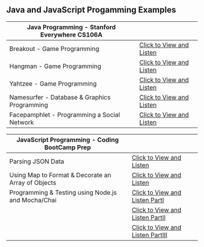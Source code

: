 ## Java and JavaScript Progamming Examples 

| Java Programming - Stanford Everywhere CS106A             |  |
| ----------- | ---------------------- |
|Breakout - Game Programming  |[Click to View and Listen](https://brygit24.github.io/liveCoding/breakOut.mp4)   |
|Hangman - Game Programming  |[Click to View and Listen](https://brygit24.github.io/liveCoding/hangMan.mp4)  |
|Yahtzee - Game Programming | [Click to View and Listen](https://brygit24.github.io/liveCoding/yahtZee.mp4) |
|Namesurfer - Database & Graphics Programming | [Click to View and Listen](https://brygit24.github.io/liveCoding/nameSurfer.mp4) |
|Facepamphlet - Programming a Social Network |[Click to View and Listen](https://brygit24.github.io/liveCoding/facePamphlet.mp4) |

| JavaScript Programming - Coding BootCamp Prep |  |
|------------------- | ---------------------|
| Parsing JSON Data | [Click to View and Listen](https://brygit24.github.io/liveCoding/JSONCars.mp4) |
| Using Map to Format & Decorate an Array of Objects | [Click to View and Listen](https://brygit24.github.io/liveCoding/renderShoes.mp4) |
| Programming & Testing using Node.js and Mocha/Chai| [Click to View and Listen PartI](https://brygit24.github.io/liveCoding/detectMochaPI.mp4) |
| | [Click to View and Listen PartII](https://brygit24.github.io/liveCoding/detectMochaPII.mp4) |
| | [Click to View and Listen PartIII](https://brygit24.github.io/liveCoding/detectMochaPIII.mp4) |
